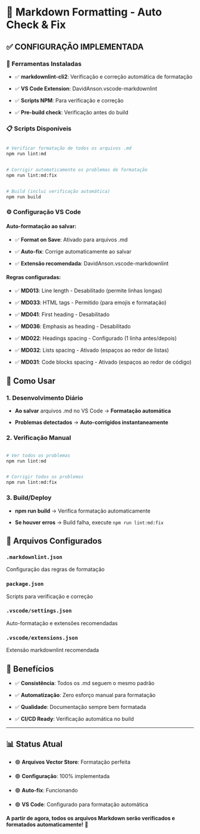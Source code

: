 # 📝 **Markdown Formatting - Auto Check & Fix**


## ✅ **CONFIGURAÇÃO IMPLEMENTADA**


### **🔧 Ferramentas Instaladas**


- ✅ **markdownlint-cli2**: Verificação e correção automática de formatação

- ✅ **VS Code Extension**: DavidAnson.vscode-markdownlint

- ✅ **Scripts NPM**: Para verificação e correção

- ✅ **Pre-build check**: Verificação antes do build


### **📋 Scripts Disponíveis**


```bash

# Verificar formatação de todos os arquivos .md
npm run lint:md


# Corrigir automaticamente os problemas de formatação
npm run lint:md:fix


# Build (inclui verificação automática)
npm run build

```


### **⚙️ Configuração VS Code**


#### **Auto-formatação ao salvar:**


- ✅ **Format on Save**: Ativado para arquivos .md

- ✅ **Auto-fix**: Corrige automaticamente ao salvar

- ✅ **Extensão recomendada**: DavidAnson.vscode-markdownlint


#### **Regras configuradas:**


- ✅ **MD013**: Line length - Desabilitado (permite linhas longas)

- ✅ **MD033**: HTML tags - Permitido (para emojis e formatação)

- ✅ **MD041**: First heading - Desabilitado

- ✅ **MD036**: Emphasis as heading - Desabilitado

- ✅ **MD022**: Headings spacing - Configurado (1 linha antes/depois)

- ✅ **MD032**: Lists spacing - Ativado (espaços ao redor de listas)

- ✅ **MD031**: Code blocks spacing - Ativado (espaços ao redor de código)


## 🚀 **Como Usar**


### **1. Desenvolvimento Diário**


- **Ao salvar** arquivos .md no VS Code → **Formatação automática**

- **Problemas detectados** → **Auto-corrigidos instantaneamente**


### **2. Verificação Manual**


```bash

# Ver todos os problemas
npm run lint:md


# Corrigir todos os problemas
npm run lint:md:fix

```


### **3. Build/Deploy**


- **npm run build** → Verifica formatação automaticamente

- **Se houver erros** → Build falha, execute `npm run lint:md:fix`


## 📄 **Arquivos Configurados**


### **`.markdownlint.json`**


Configuração das regras de formatação


### **`package.json`**


Scripts para verificação e correção


### **`.vscode/settings.json`**


Auto-formatação e extensões recomendadas


### **`.vscode/extensions.json`**


Extensão markdownlint recomendada


## 🎯 **Benefícios**


- ✅ **Consistência**: Todos os .md seguem o mesmo padrão

- ✅ **Automatização**: Zero esforço manual para formatação

- ✅ **Qualidade**: Documentação sempre bem formatada

- ✅ **CI/CD Ready**: Verificação automática no build

---


## 📊 **Status Atual**


- 🟢 **Arquivos Vector Store**: Formatação perfeita

- 🟢 **Configuração**: 100% implementada

- 🟢 **Auto-fix**: Funcionando

- 🟢 **VS Code**: Configurado para formatação automática

**A partir de agora, todos os arquivos Markdown serão verificados e formatados automaticamente!** 🎉
